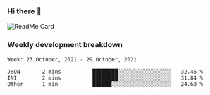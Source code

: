 ### Hi there 👋

<!--
**itzcy/itzcy** is a ✨ _special_ ✨ repository because its `README.md` (this file) appears on your GitHub profile.

Here are some ideas to get you started:

- 🔭 I’m currently working on ...
- 🌱 I’m currently learning ...
- 👯 I’m looking to collaborate on ...
- 🤔 I’m looking for help with ...
- 💬 Ask me about ...
- 📫 How to reach me: ...
- 😄 Pronouns: ...
- ⚡ Fun fact: ...
-->
![ReadMe Card](https://github-readme-stats.vercel.app/api?username=itzcy&show_icons=true&title_color=2d3198&icon_color=797cb8&text_color=24292e&bg_color=f6f8fa)

### Weekly development breakdown
<!--START_SECTION:waka-->
```text
Week: 23 October, 2021 - 29 October, 2021

JSON       2 mins          ████████░░░░░░░░░░░░░░░░░   32.46 % 
INI        2 mins          ████████░░░░░░░░░░░░░░░░░   31.84 % 
Other      1 min           ██████░░░░░░░░░░░░░░░░░░░   24.60 % 
```
<!--END_SECTION:waka-->
